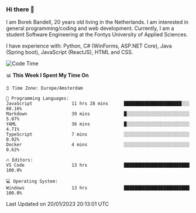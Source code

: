 ### Hi there 👋

I am Borek Bandell, 20 years old living in the Netherlands. I am interested in general programming/coding and web development. Currently, I am a student Software Engineering at the Fontys University of Applied Sciences.

I have experience with: Python, C# (WinForms, ASP.NET Core), Java (Spring boot), JavaScript (ReactJS), HTML and CSS.

<!--START_SECTION:waka-->
![Code Time](http://img.shields.io/badge/Code%20Time-349%20hrs%2013%20mins-blue)

📊 **This Week I Spent My Time On** 

```text
⌚︎ Time Zone: Europe/Amsterdam

💬 Programming Languages: 
JavaScript               11 hrs 28 mins      ██████████████████████░░░   88.16% 
Markdown                 39 mins             █░░░░░░░░░░░░░░░░░░░░░░░░   5.07% 
YAML                     36 mins             █░░░░░░░░░░░░░░░░░░░░░░░░   4.71% 
TypeScript               7 mins              ░░░░░░░░░░░░░░░░░░░░░░░░░   0.92% 
Docker                   4 mins              ░░░░░░░░░░░░░░░░░░░░░░░░░   0.62%

🔥 Editors: 
VS Code                  13 hrs              █████████████████████████   100.0%

💻 Operating System: 
Windows                  13 hrs              █████████████████████████   100.0%

```


 Last Updated on 20/01/2023 20:13:01 UTC
<!--END_SECTION:waka-->

<!--**tcBorek2002/tcBorek2002** is a ✨ _special_ ✨ repository because its `README.md` (this file) appears on your GitHub profile.

Here are some ideas to get you started:

- 🔭 I’m currently working on ...
- 🌱 I’m currently learning ...
- 👯 I’m looking to collaborate on ...
- 🤔 I’m looking for help with ...
- 💬 Ask me about ...
- 📫 How to reach me: ...
- 😄 Pronouns: ...
- ⚡ Fun fact: ...
-->
